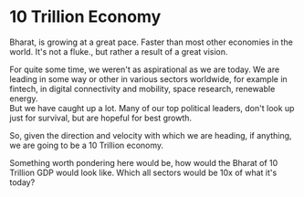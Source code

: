 # 10 Trillion Economy

Bharat, is growing at a great pace. Faster than most other economies in the world.
It's not a fluke., but rather a result of a great vision.

For quite some time, we weren't as aspirational as we are today. We are leading in some way or other in various sectors worldwide, for example in fintech, in digital connectivity and mobility, space research, renewable energy.  
But we have caught up a lot. Many of our top political leaders, don't look up just for survival, but are hopeful for best growth.

So, given the direction and velocity with which we are heading, if anything, we are going to be a 10 Trillion economy.

Something worth pondering here would be, how would the Bharat of 10 Trillion GDP would look like.
Which all sectors would be 10x of what it's today?
